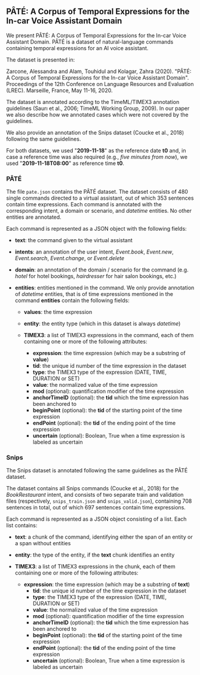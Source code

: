 ## PÂTÉ: A Corpus of Temporal Expressions for the In-car Voice Assistant Domain

We present PÂTÉ: A Corpus of Temporal Expressions for the In-car Voice Assistant
Domain. PÂTÉ is a dataset of natural-language commands containing
temporal expressions for an AI voice assistant.

The dataset is presented in:

Zarcone, Alessandra and Alam, Touhidul and Kolagar, Zahra (2020). "PÂTÉ: A
Corpus of Temporal Expressions for the In-car Voice Assistant Domain".
Proceedings of the 12th Conference on Language Resources and Evaluation (LREC).
Marseille, France, May 11-16, 2020.

The dataset is annotated according to the TimeML/TIMEX3 annotation guidelines
(Saurı et al., 2006; TimeML Working Group, 2009). In our paper we also describe
how we annotated cases which were not covered by the guidelines.

We also provide an annotation of the Snips dataset (Coucke et al., 2018)
following the same guidelines.

For both datasets, we used "**2019-11-18**" as the reference date **t0** and,
in case a reference time was also required (e.g., *five minutes from now*), we
used "**2019-11-18T08:00**" as reference time **t0**.

### PÂTÉ

The file `pate.json` contains the PÂTÉ dataset. The dataset consists of 480
single commands directed to a virtual assistant, out of which 353 sentences 
contain time expressions. Each command is annotated with the corresponding
intent, a domain or scenario, and *datetime* entities. No other entities are
annotated.

Each command is represented as a JSON object with the following fields:

- **text**: the command given to the virtual assistant
- **intents**: an annotation of the user intent, *Event.book*, *Event.new*,
*Event.search*, *Event.change*, or *Event.delete*
- **domain**: an annotation of the domain / scenario for the command (e.g. *hotel*
	for hotel bookings, *hairdresser* for hair salon bookings, etc.)
- **entities**: entities mentioned in the command. We only provide annotation of
*datetime* entities, that is of time expressions mentioned in the command
	**entities** contain the following fields:

	- **values**: the time expression
	- **entity**: the entity type (which in this dataset is always *datetime*)
	- **TIMEX3**: a list of TIMEX3 expressions in the command, each of them
	containing one or more of the following attributes:

		- **expression**: the time expression (which may be a substring of **value**)
		- **tid**: the unique id number of the time expression in the dataset
		- **type**: the TIMEX3 type of the expression (DATE, TIME, DURATION or SET)
		- **value**: the normalized value of the time expression
		- **mod** (optional): quantification modifier of the time expression
		- **anchorTimeID** (optional): the **tid** which the time expression has been anchored to
		- **beginPoint** (optional): the **tid** of the starting point of the time expression
		- **endPoint** (optional): the **tid** of the ending point of the time expression
		- **uncertain** (optional): Boolean, True when a time expression is
		labeled as uncertain

### Snips

The Snips dataset is annotated following the same guidelines as the PÂTÉ dataset.

The dataset contains all Snips commands (Coucke et al., 2018) for the
*BookRestaurant* intent, and  consists of two separate train and validation files
(respectively, `snips_train.json` and `snips_valid.json`), containing 708
sentences in total, out of which 697 sentences contain time expressions.

Each command is represented as a JSON object consisting of a list. Each list
contains:

- **text**: a chunk of the command, identifying either the span of an entity or
a span without entities
- **entity**: the type of the entity, if the **text** chunk identifies an entity
- **TIMEX3**: a list of TIMEX3 expressions in the chunk, each of them
containing one or more of the following attributes:

    - **expression**: the time expression (which may be a substring of **text**)
		- **tid**: the unique id number of the time expression in the dataset
		- **type**: the TIMEX3 type of the expression (DATE, TIME, DURATION or SET)
		- **value**: the normalized value of the time expression
		- **mod** (optional): quantification modifier of the time expression
		- **anchorTimeID** (optional): the **tid** which the time expression has been anchored to
		- **beginPoint** (optional): the **tid** of the starting point of the time expression
		- **endPoint** (optional): the **tid** of the ending point of the time expression
		- **uncertain** (optional): Boolean, True when a time expression is
		labeled as uncertain
